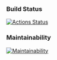 ### Build Status
[![Actions Status](https://github.com/SrRathek/python-project-140/actions/workflows/hexlet-check.yml/badge.svg)](https://github.com/SrRathek/python-project-140/actions)

### Maintainability
[![Maintainability](https://qlty.sh/badges/e2d37c6d-ec1a-4960-83e2-2f0fba09b4c9/maintainability.svg)](https://qlty.sh/gh/SrRathek/projects/python-project-140)
